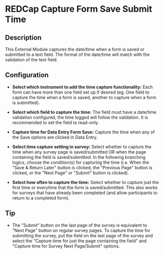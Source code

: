 # REDCap Capture Form Save Submit Time

## Description

This External Module captures the date/time when a form is saved or submitted to a text field. The format of the date/time will match with the validation of the text field.

## Configuration

* **Select which instrument to add the time capture functionality:**
	Each form can have more than one field set up if desired (eg. One field to capture the time when a form is saved, another to capture when a form is submitted).
	
* **Select which field to capture the time:**
	The field must have a date/time validation configured, the time logged will follow the validation. It is recommended to set the field to read-only.
	
* **Capture time for Data Entry Form Save:**
	Capture the time when any of the Save options are clicked in Data Entry.

* **Select time capture setting in survey:**
	Select whether to capture the time when any survey page is saved/submitted OR when the page containing the field is saved/submitted. In the following branching logics, choose the condition(s) for capturing the time (i.e. When the "Save & Return Later" button is clicked, the "Previous Page" button is clicked, or the "Next Page" or "Submit" button is clicked).
	
* **Select how often to capture the time:**
	Select whether to capture just the first time or everytime that the form is saved/submitted. This also works for surveys that have already been completed (and allow participants to return to a completed form).
	
## Tip

* The "Submit" button on the last page of the survey is equivalent to "Next Page" button on regular survey pages. 
  To capture the time for submitting the survey, put the field on the last page of the survey and select the "Capture time for just the page containing the field" and "Capture time for Survey Next Page/Submit" options.
	
	

